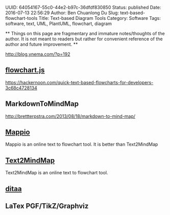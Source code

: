 UUID: 64054167-55c0-44e2-b97c-36dfdf830850
Status: published
Date: 2016-07-13 22:56:29
Author: Ben Chuanlong Du
Slug: text-based-flowchart-tools
Title: Text-based Diagram Tools
Category: Software
Tags: software, text, UML, PlantUML, flowchart, diagram

**
Things on this page are
fragmentary and immature notes/thoughts of the author.
It is not meant to readers
but rather for convenient reference of the author and future improvement.
**

http://blog.ynema.com/?p=192

## [flowchart.js](http://flowchart.js.org/)

https://hackernoon.com/quick-text-based-flowcharts-for-developers-3c68c4728134


## MarkdownToMindMap

http://brettterpstra.com/2013/08/18/markdown-to-mind-map/

## [Mappio](http://mappio.com/)

Mappio is an online text to flowchart tool.
It is better than Text2MindMap

## [Text2MindMap](https://www.text2mindmap.com/)

Text2MindMap is an online text to flowchart tool.

## [ditaa](http://ditaa.sourceforge.net/)

## LaTex PGF/TikZ/Graphviz
